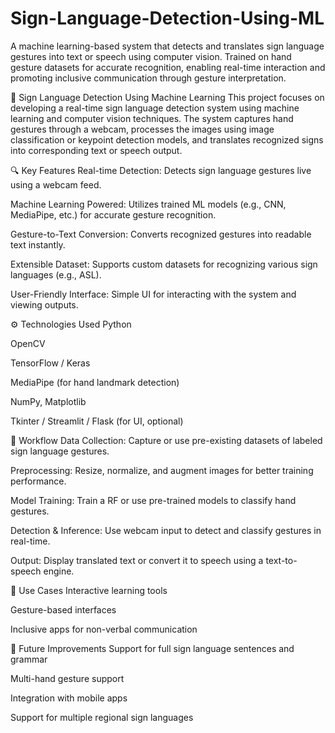 # Sign-Language-Detection-Using-ML
A machine learning-based system that detects and translates sign language gestures into text or speech using computer vision. Trained on hand gesture datasets for accurate recognition, enabling real-time interaction and promoting inclusive communication through gesture interpretation.

🧠 Sign Language Detection Using Machine Learning
This project focuses on developing a real-time sign language detection system using machine learning and computer vision techniques. The system captures hand gestures through a webcam, processes the images using image classification or keypoint detection models, and translates recognized signs into corresponding text or speech output.

🔍 Key Features
Real-time Detection: Detects sign language gestures live using a webcam feed.

Machine Learning Powered: Utilizes trained ML models (e.g., CNN, MediaPipe, etc.) for accurate gesture recognition.

Gesture-to-Text Conversion: Converts recognized gestures into readable text instantly.

Extensible Dataset: Supports custom datasets for recognizing various sign languages (e.g., ASL).

User-Friendly Interface: Simple UI for interacting with the system and viewing outputs.

⚙️ Technologies Used
Python

OpenCV

TensorFlow / Keras

MediaPipe (for hand landmark detection)

NumPy, Matplotlib

Tkinter / Streamlit / Flask (for UI, optional)

🧪 Workflow
Data Collection: Capture or use pre-existing datasets of labeled sign language gestures.

Preprocessing: Resize, normalize, and augment images for better training performance.

Model Training: Train a RF or use pre-trained models to classify hand gestures.

Detection & Inference: Use webcam input to detect and classify gestures in real-time.

Output: Display translated text or convert it to speech using a text-to-speech engine.

📁 Use Cases
Interactive learning tools

Gesture-based interfaces

Inclusive apps for non-verbal communication

🚀 Future Improvements
Support for full sign language sentences and grammar

Multi-hand gesture support

Integration with mobile apps

Support for multiple regional sign languages
